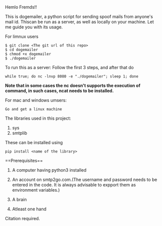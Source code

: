Hemlo Fremds!!

This is dogemailer, a python script for sending spoof mails from anyone's mail id. Thiscan be run as a server, as well as locally on your machine. Let me guide you with its usage.

For limnux users

```
$ git clone <The git url of this repo>
$ cd dogemailer
$ chmod +x dogemailer
$ ./dogemailer

```
To run this as a server:
Follow the first 3 steps, and after that do
```
while true; do nc -lnvp 8080 -e "./dogemailer"; sleep 1; done
```
**Note that in some cases the nc doesn't supports the execution of command, in such cases, ncat needs to be installed.**

For mac and windows umsers:

```
Go and get a linux machine
```

The libraries used in this project:
1. sys
2. smtplib

These can be installed using

```
pip install <name of the library>

```


==Prerequisites==
1. A computer having python3 installed
2. An account on smtp2go.com.(The username and password needs to be entered in the code. It is always advisable to expport them as environment variables.)

3. A brain

4. Atleast one hand

Citation required.
